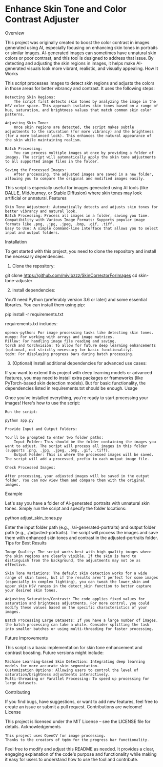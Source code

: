 <h1>Enhance Skin Tone and Color Contrast Adjuster</h1>
Overview

This project was originally created to boost the color contrast in images generated using AI, especially focusing on enhancing skin tones in portraits or similar images. AI-generated images can sometimes have unnatural skin colors or poor contrast, and this tool is designed to address that issue. By detecting and adjusting the skin regions in images, it helps make AI-generated visuals look more vibrant, realistic, and visually appealing.
How It Works

This script processes images to detect skin regions and adjusts the colors in those areas for better vibrancy and contrast. It uses the following steps:

    Detecting Skin Regions:
        The script first detects skin tones by analyzing the image in the HSV color space. This approach isolates skin tones based on a range of hue, saturation, and brightness values that match common skin color patterns.

    Adjusting Skin Tone:
        Once skin regions are detected, the script makes subtle adjustments to the saturation (for more vibrancy) and the brightness (for a more balanced look). This enhances the natural appearance of the skin while maintaining realism.

    Batch Processing:
        You can process multiple images at once by providing a folder of images. The script will automatically apply the skin tone adjustments to all supported image files in the folder.

    Saving the Processed Images:
        After processing, the adjusted images are saved in a new folder, allowing you to compare the original and modified images easily.

This script is especially useful for images generated using AI tools (like DALL·E, MidJourney, or Stable Diffusion) where skin tones may look artificial or unnatural.
Features

    Skin Tone Adjustment: Automatically detects and adjusts skin tones for better vibrancy and natural look.
    Batch Processing: Process all images in a folder, saving you time.
    Compatibility with Various Image Formats: Supports popular image formats like .png, .jpg, .jpeg, .bmp, .gif, .tiff.
    Easy to Use: A simple command-line interface that allows you to select input and output folders.

Installation

To get started with this project, you need to clone the repository and install the necessary dependencies.
1. Clone the repository:

git clone https://github.com/mivibzzz/SkinCorrectorForImages
cd skin-tone-adjuster

2. Install dependencies:

You'll need Python (preferably version 3.6 or later) and some essential libraries. You can install them using pip:

pip install -r requirements.txt

requirements.txt includes:

    opencv-python: For image processing tasks like detecting skin tones.
    numpy: For working with arrays and image matrices.
    Pillow: For handling image file reading and saving.
    torch and torchvision: To allow for future deep learning enhancements (optional, not strictly necessary for basic functionality).
    tqdm: For displaying progress bars during batch processing.

3. (Optional) Install additional dependencies for advanced use cases:

If you want to extend this project with deep learning models or advanced features, you may need to install extra packages or frameworks (like PyTorch-based skin detection models). But for basic functionality, the dependencies listed in requirements.txt should be enough.
Usage

Once you’ve installed everything, you're ready to start processing your images! Here's how to use the script:

    Run the script:

    python app.py

    Provide Input and Output Folders:

    You'll be prompted to enter two folder paths:
        Input Folder: This should be the folder containing the images you want to adjust. The script will process all images in this folder (supports .png, .jpg, .jpeg, .bmp, .gif, .tiff).
        Output Folder: This is where the processed images will be saved. The script will add a processed_ prefix to each output image file.

    Check Processed Images:

    After processing, your adjusted images will be saved in the output folder. You can now view them and compare them with the original images.

Example

Let's say you have a folder of AI-generated portraits with unnatural skin tones. Simply run the script and specify the folder locations:

python adjust_skin_tones.py

Enter the input folder path (e.g., ./ai-generated-portraits) and output folder path (e.g., ./adjusted-portraits). The script will process the images and save them with enhanced skin tones and contrast in the adjusted-portraits folder.
Tips for Best Results

    Image Quality: The script works best with high-quality images where the skin regions are clearly visible. If the skin is hard to distinguish from the background, the adjustments may not be as effective.

    Skin Tone Variations: The default skin detection works for a wide range of skin tones, but if the results aren't perfect for some images (especially in complex lighting), you can tweak the lower_skin and upper_skin HSV ranges in the detect_skin function to better capture your desired skin tones.

    Adjusting Saturation/Contrast: The code applies fixed values for saturation and brightness adjustments. For more control, you could modify these values based on the specific characteristics of your images.

    Batch Processing Large Datasets: If you have a large number of images, the batch processing can take a while. Consider splitting the task into smaller batches or using multi-threading for faster processing.

Future Improvements

This script is a basic implementation for skin tone enhancement and contrast boosting. Future versions might include:

    Machine Learning-based Skin Detection: Integrating deep learning models for more accurate skin segmentation.
    Customization Options: Allowing users to control the level of saturation/brightness adjustments interactively.
    Multi-threading or Parallel Processing: To speed up processing for large datasets.

Contributing

If you find bugs, have suggestions, or want to add new features, feel free to create an issue or submit a pull request. Contributions are welcome!
License

This project is licensed under the MIT License – see the LICENSE file for details.
Acknowledgements

    This project uses OpenCV for image processing.
    Thanks to the creators of tqdm for the progress bar functionality.

Feel free to modify and adjust this README as needed. It provides a clear, engaging explanation of the code's purpose and functionality while making it easy for users to understand how to use the tool and contribute.
